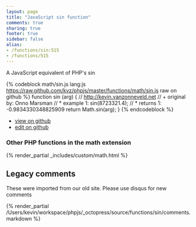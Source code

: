 ```yaml
---
layout: page
title: "JavaScript sin function"
comments: true
sharing: true
footer: true
sidebar: false
alias:
- /functions/sin:515
- /functions/515
---
```

<!-- Generated by Rakefile:build -->
A JavaScript equivalent of PHP's sin

{% codeblock math/sin.js lang:js https://raw.github.com/kvz/phpjs/master/functions/math/sin.js raw on github %}
function sin (arg) {
    // http://kevin.vanzonneveld.net
    // +   original by: Onno Marsman
    // *     example 1: sin(8723321.4);
    // *     returns 1: -0.9834330348825909
    return Math.sin(arg);
}
{% endcodeblock %}

 - [view on github](https://github.com/kvz/phpjs/blob/master/functions/math/sin.js)
 - [edit on github](https://github.com/kvz/phpjs/edit/master/functions/math/sin.js)

### Other PHP functions in the math extension
{% render_partial _includes/custom/math.html %}
## Legacy comments
These were imported from our old site. Please use disqus for new comments
<div style="overflow-y: scroll; height: 500px;">
{% render_partial /Users/kevin/workspace/phpjs/_octopress/source/functions/sin/comments.markdown %}
</div>
